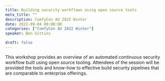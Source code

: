 ```yaml
---
title: Building security workflows using open source tools
meta_title: ""
description: ComfyCon AU 2022 Winter
date: 2022-09-04 00:00:00
categories: ["ComfyCon AU 2022 Winter"]
speaker: Ben Gittins

draft: false
---
```

This workshop provides an overview of an automated continuous security workflow built using open source tooling. Attendees of the session will be provided the tools and know-how to effective build security pipelines that are comparable to enterprise offerings.

